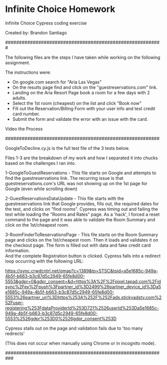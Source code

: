 # Infinite Choice Homework
Infinite Choice Cypress coding exercise 

Created by: Brandon Santiago

#########################################################

The following files are the steps I have taken while working on the following assignment.

The instructions were:

* On google.com search for "Aria Las Vegas"
* On the results page find and click on the "guestreservations.com" link.
* Landing on the Aria Resort Page book a room for a few days with 2 adults.
* Select the 1st room (cheapest) on the list and click "Book now"
* Fill out the Reservation/Billing Form with your user info and test credit card number.
* Submit the form and validate the error with an issue with the card.

Video the Process

########################################################

GoogleToDecline.cy.js is the full test file of the 3 tests below.

Files 1-3 are the breakdown of my work and how I separated it into chucks based on 
the challenges I ran into.

1-GoogleToGuestReservations - This file starts on Google and attempts to find the guestreservations link.
The recurring issue is that guestreservations.com's URL was not showing up on the 1st page for Google (even while scrolling down)

2-GuestReservationsDataUpdate - This file starts with the guestreservations link that Google provides, fills out, the
required dates for the test, and clicks on "find rooms".  Cypress was timing out and failing the test while loading the 
"Rooms and Rates" page.  As a 'hack', I forced a reset command to the page and it was able to validate the Room Summary and 
click on the 1st/cheapest room.

3-RoomFinderToReservationsPage - This file starts on the Room Summary page and clicks on the 1st/cheapest room.  Then it 
loads and validates it on the checkout page.  The form is filled out with data and fake credit card information.  
And the complete Registration button is clicked.   Cypress falls into a redirect loop occurring with the following URL:

https://sync.crwdcntrl.net/qmap?c=1389&tp=STSC&tpid=a5e1685c-949a-4b5f-b663-b3c87d5c2949-65fe8d00-5553&gdpr=0&gdpr_consent=&d=https%3A%2F%2Fpixel.tapad.com%2Fidsync%2Fex%2Fpush%3Fpartner_id%3D2499%26partner_device_id%3Da5e1685c-949a-4b5f-b663-b3c87d5c2949-65fe8d00-5553%26partner_url%3Dhttps%253A%252F%252Fads.stickyadstv.com%252Fuser-registering%253FdataProviderId%253D721%2526userId%253Da5e1685c-949a-4b5f-b663-b3c87d5c2949-65fe8d00-5553%2526gdpr%253D0%2526gdpr_consent%253D

Cypress stalls out on the page and validation fails due to 'too many redirects'

(This does not occur when manually using Chrome or in incognito mode).


###########################################################

